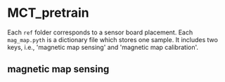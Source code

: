 # MCT_pretrain
Each `ref` folder corresponds to a sensor board placement. 
Each `mag_map.pyth` is a dictionary file which stores one sample. It includes two keys, i.e., 'magnetic map sensing' and 'magnetic map calibration'.
## magnetic map sensing

